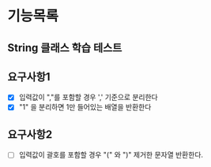 # 기능목록

## String 클래스 학습 테스트
## 요구사항1
- [x] 입력값이 ","를 포함할 경우 ',' 기준으로 분리한다
- [x] "1" 을 분리하면 1만 들어있는 배열을 반환한다
## 요구사항2
- [ ] 입력값이 괄호를 포함할 경우 "(" 와 ")" 제거한 문자열 반환한다.